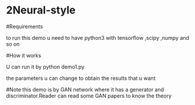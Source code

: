 # 2Neural-style

#Requirements 

to run this demo u need to have python3 with tensorflow ,scipy ,numpy and so on 

#How it works 

U can run it by python demo1.py 

the parameters u can change to obtain the results that u want 

#Note 
this demo is by GAN network where it has a generator and discriminator.Reader can read some GAN papers to know the theory 



